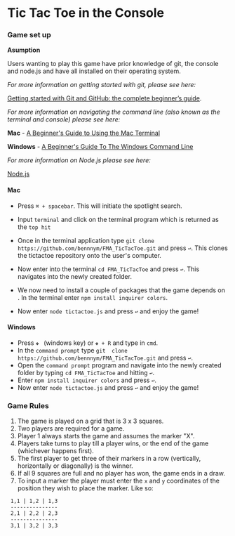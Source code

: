 # Tic Tac Toe in the Console

### Game set up

**Asumption**

Users wanting to play this game have prior knowledge of git, the console and node.js and have all installed on their operating system.

*For more information on getting started with git, please see here:*

[Getting started with Git and GitHub: the complete beginner’s guide](https://towardsdatascience.com/getting-started-with-git-and-github-6fcd0f2d4ac6).

*For more information on navigating the command line (also known as the terminal and console) please see here:*

**Mac** - [A Beginner's Guide to Using the Mac Terminal](https://www.makeuseof.com/tag/beginners-guide-mac-terminal/)

**Windows** - [A Beginner's Guide To The Windows Command Line](https://www.makeuseof.com/tag/a-beginners-guide-to-the-windows-command-line/)

*For more information on Node.js please see here:*

[Node.js](https://nodejs.org/en/)

#### Mac
- Press `⌘ + spacebar`. This will initiate the spotlight search.

- Input `terminal` and click on the terminal program which is returned as the `top hit`

- Once in the terminal application type `git clone https://github.com/bennnym/FMA_TicTacToe.git` and press `↩`. This clones the tictactoe repository onto the user's computer.

- Now enter into the terminal `cd FMA_TicTacToe` and press `↩`. This navigates into the newly created folder.

- We now need to install a couple of packages that the game depends on . In the terminal enter `npm install inquirer colors`.

- Now enter `node tictactoe.js` and press `↩` and enjoy the game!

#### Windows
- Press `❖ ` (windows key) or `❖ + R` and type in `cmd`.
- In the `command prompt` type `git  clone https://github.com/bennnym/FMA_TicTacToe.git` and press `↩`.
- Open the `command prompt` program and navigate into the newly created folder by typing `cd FMA_TicTacToe` and hitting `↩`.
- Enter `npm install inquirer colors` and press `↩`.
- Now enter `node tictactoe.js` and press `↩` and enjoy the game!

### Game Rules
1. The game is played on a grid that is 3 x 3 squares.
2. Two players are required for a game.
3. Player 1 always starts the game and assumes the marker "X".
4. Players take turns to play till a player wins, or the end of the game (whichever happens first).
5. The first player to get three of their markers in a row (vertically, horizontally or diagonally) is the winner.
6. If all 9 squares are full and no player has won, the game ends in a draw.
7. To input a marker the player must enter the `x` and `y` coordinates of the position they wish to place the marker. Like so:

```
 1,1 | 1,2 | 1,3
 ---------------
 2,1 | 2,2 | 2,3
 ---------------
 3,1 | 3,2 | 3,3
```


